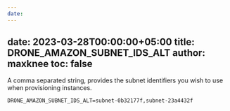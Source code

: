 ```yaml
---
date:
---
```

date: 2023-03-28T00:00:00+05:00
title: DRONE_AMAZON_SUBNET_IDS_ALT
author: maxknee
toc: false
---

A comma separated string, provides the subnet identifiers you wish to use
when provisioning instances.

```
DRONE_AMAZON_SUBNET_IDS_ALT=subnet-0b32177f,subnet-23a4432f
```


